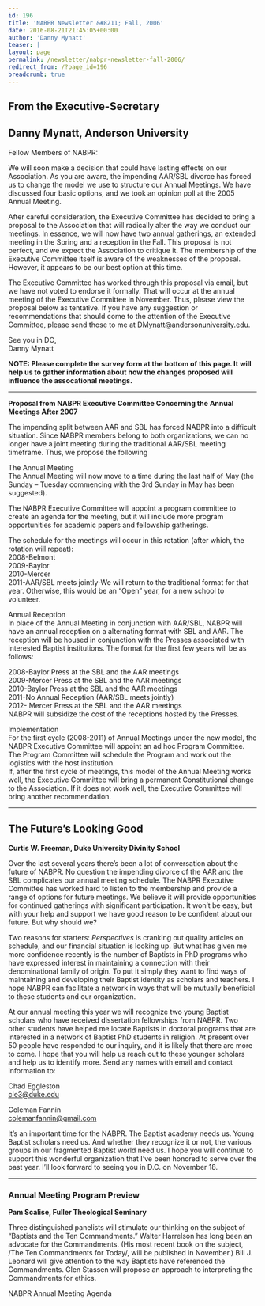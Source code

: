 ```yaml
---
id: 196
title: 'NABPR Newsletter &#8211; Fall, 2006'
date: 2016-08-21T21:45:05+00:00
author: 'Danny Mynatt'
teaser: |
layout: page
permalink: /newsletter/nabpr-newsletter-fall-2006/
redirect_from: /?page_id=196
breadcrumb: true
---
```

## **From the Executive-Secretary**
## Danny Mynatt, Anderson University

Fellow Members of NABPR:

We will soon make a decision that could have lasting effects on our Association. As you are aware, the impending AAR/SBL divorce has forced us to change the model we use to structure our Annual Meetings. We have discussed four basic options, and we took an opinion poll at the 2005 Annual Meeting.

After careful consideration, the Executive Committee has decided to bring a proposal to the Association that will radically alter the way we conduct our meetings. In essence, we will now have two annual gatherings, an extended meeting in the Spring and a reception in the Fall. This proposal is not perfect, and we expect the Association to critique it. The membership of the Executive Committee itself is aware of the weaknesses of the proposal. However, it appears to be our best option at this time.

The Executive Committee has worked through this proposal via email, but we have not voted to endorse it formally. That will occur at the annual meeting of the Executive Committee in November. Thus, please view the proposal below as tentative. If you have any suggestion or recommendations that should come to the attention of the Executive Committee, please send those to me at <DMynatt@andersonuniversity.edu>.

See you in DC,  
Danny Mynatt

**NOTE: Please complete the survey form at the bottom of this page. It will help us to gather information about how the changes proposed will influence the assocational meetings.**

* * *

**Proposal from NABPR Executive Committee Concerning the Annual Meetings After 2007**

The impending split between AAR and SBL has forced NABPR into a difficult situation. Since NABPR members belong to both organizations, we can no longer have a joint meeting during the traditional AAR/SBL meeting timeframe. Thus, we propose the following

The Annual Meeting  
The Annual Meeting will now move to a time during the last half of May (the Sunday – Tuesday commencing with the 3rd Sunday in May has been suggested).

The NABPR Executive Committee will appoint a program committee to create an agenda for the meeting, but it will include more program opportunities for academic papers and fellowship gatherings.

The schedule for the meetings will occur in this rotation (after which, the rotation will repeat):  
2008-Belmont  
2009-Baylor  
2010-Mercer  
2011-AAR/SBL meets jointly-We will return to the traditional format for that year. Otherwise, this would be an “Open” year, for a new school to volunteer.

Annual Reception  
In place of the Annual Meeting in conjunction with AAR/SBL, NABPR will have an annual reception on a alternating format with SBL and AAR. The reception will be housed in conjunction with the Presses associated with interested Baptist institutions. The format for the first few years will be as follows:

2008-Baylor Press at the SBL and the AAR meetings  
2009-Mercer Press at the SBL and the AAR meetings  
2010-Baylor Press at the SBL and the AAR meetings  
2011-No Annual Reception (AAR/SBL meets jointly)  
2012- Mercer Press at the SBL and the AAR meetings  
NABPR will subsidize the cost of the receptions hosted by the Presses.

Implementation  
For the first cycle (2008-2011) of Annual Meetings under the new model, the NABPR Executive Committee will appoint an ad hoc Program Committee. The Program Committee will schedule the Program and work out the logistics with the host institution.  
If, after the first cycle of meetings, this model of the Annual Meeting works well, the Executive Committee will bring a permanent Constitutional change to the Association. If it does not work well, the Executive Committee will bring another recommendation.

***

## The Future&#8217;s Looking Good

**Curtis W. Freeman, Duke University Divinity School**

Over the last several years there’s been a lot of conversation about the future of NABPR. No question the impending divorce of the AAR and the SBL complicates our annual meeting schedule. The NABPR Executive Committee has worked hard to listen to the membership and provide a range of options for future meetings. We believe it will provide opportunities for continued gatherings with significant participation. It won’t be easy, but with your help and support we have good reason to be confident about our future. But why should we?

Two reasons for starters: _Perspectives_ is cranking out quality articles on schedule, and our financial situation is looking up. But what has given me more confidence recently is the number of Baptists in PhD programs who have expressed interest in maintaining a connection with their denominational family of origin. To put it simply they want to find ways of maintaining and developing their Baptist identity as scholars and teachers. I hope NABPR can facilitate a network in ways that will be mutually beneficial to these students and our organization.

At our annual meeting this year we will recognize two young Baptist scholars who have received dissertation fellowships from NABPR. Two other students have helped me locate Baptists in doctoral programs that are interested in a network of Baptist PhD students in religion. At present over 50 people have responded to our inquiry, and it is likely that there are more to come. I hope that you will help us reach out to these younger scholars and help us to identify more. Send any names with email and contact information to:

Chad Eggleston  
cle3@duke.edu

Coleman Fannin  
colemanfannin@gmail.com

It’s an important time for the NABPR. The Baptist academy needs us. Young Baptist scholars need us. And whether they recognize it or not, the various groups in our fragmented Baptist world need us. I hope you will continue to support this wonderful organization that I’ve been honored to serve over the past year. I’ll look forward to seeing you in D.C. on November 18.

***

### Annual Meeting Program Preview

**Pam Scalise, Fuller Theological Seminary**

Three distinguished panelists will stimulate our thinking on the subject of “Baptists and the Ten Commandments.” Walter Harrelson has long been an advocate for the Commandments. (His most recent book on the subject, /The Ten Commandments for Today/, will be published in November.) Bill J. Leonard will give attention to the way Baptists have referenced the Commandments. Glen Stassen will propose an approach to interpreting the Commandments for ethics.

NABPR Annual Meeting Agenda
